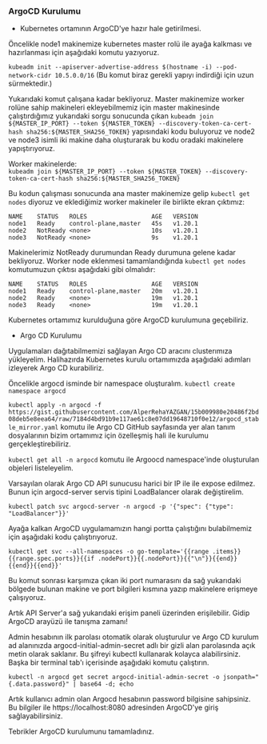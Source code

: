 ### ArgoCD Kurulumu

+ Kubernetes ortamının ArgoCD'ye hazır hale getirilmesi.

Öncelikle node1 makinemize kubernetes master rolü ile ayağa kalkması ve hazırlanması için aşağıdaki komutu yazıyoruz.  

`kubeadm init --apiserver-advertise-address $(hostname -i) --pod-network-cidr 10.5.0.0/16`  (Bu komut biraz gerekli yapıyı indirdiği için uzun sürmektedir.)
  
Yukarıdaki komut çalışana kadar bekliyoruz. Master makinemize worker rolüne sahip makineleri ekleyebilmemiz için master makinesinde çalıştırdığımız yukarıdaki sorgu sonucunda çıkan `kubeadm join ${MASTER_IP_PORT} --token ${MASTER_TOKEN} --discovery-token-ca-cert-hash sha256:${MASTER_SHA256_TOKEN}` yapısındaki kodu buluyoruz ve node2 ve node3 isimli iki makine daha oluşturarak bu kodu oradaki makinelere yapıştırıyoruz.  

Worker makinelerde:  
`kubeadm join ${MASTER_IP_PORT} --token ${MASTER_TOKEN} --discovery-token-ca-cert-hash sha256:${MASTER_SHA256_TOKEN}`  

Bu kodun çalışması sonucunda ana master makinemize gelip `kubectl get nodes` diyoruz ve eklediğimiz worker makineler ile birlikte ekran çıktımız:  

```
NAME    STATUS   ROLES                  AGE   VERSION
node1   Ready    control-plane,master   45s   v1.20.1
node2   NotReady <none>                 10s   v1.20.1
node3   NotReady <none>                 9s    v1.20.1
```  

Makinelerimiz NotReady durumundan Ready durumuna gelene kadar bekliyoruz. Worker node eklenmesi tamamlandığında `kubectl get nodes` komutumuzun çıktısı aşağıdaki gibi olmalıdır:  

```
NAME    STATUS   ROLES                  AGE   VERSION
node1   Ready    control-plane,master   20m   v1.20.1
node2   Ready    <none>                 19m   v1.20.1
node3   Ready    <none>                 19m   v1.20.1
```  

Kubernetes ortamımız kurulduğuna göre ArgoCD kurulumuna geçebiliriz.

+ Argo CD Kurulumu

Uygulamaları dağıtabilmemizi sağlayan Argo CD aracını clusterımıza yükleyelim. Halihazırda Kubernetes kurulu ortamımızda aşağıdaki adımları izleyerek Argo CD kurabiliriz.

Öncelikle argocd isminde bir namespace oluşturalım. `kubectl create namespace argocd`

`kubectl apply -n argocd -f https://gist.githubusercontent.com/AlperRehaYAZGAN/15b009980e20486f2bd08deb5e8eea64/raw/7184d4bd91b9e117ae61c8e07dd19648710f0e12/argocd_stable_mirror.yaml` komutu ile Argo CD GitHub sayfasında yer alan tanım dosyalarının bizim ortamımız için özelleşmiş hali ile kurulumu gerçekleştirebiliriz.

`kubectl get all -n argocd` komutu ile Argoocd namespace'inde oluşturulan objeleri listeleyelim.

Varsayılan olarak Argo CD API sunucusu harici bir IP ile ile expose edilmez. Bunun için argocd-server servis tipini LoadBalancer olarak değiştirelim.

`kubectl patch svc argocd-server -n argocd -p '{"spec": {"type": "LoadBalancer"}}' `  

Ayağa kalkan ArgoCD uygulamamızın hangi portta çalıştığını bulabilmemiz için aşağıdaki kodu çalıştırıyoruz.  

`kubectl get svc --all-namespaces -o go-template='{{range .items}}{{range.spec.ports}}{{if .nodePort}}{{.nodePort}}{{"\n"}}{{end}}{{end}}{{end}}'`  

Bu komut sonrası karşımıza çıkan iki port numarasını da sağ yukarıdaki bölgede bulunan makine ve port bilgileri kısmına yazıp makinelere erişmeye çalışıyoruz.  


Artık API Server'a sağ yukarıdaki erişim paneli üzerinden erişilebilir. Gidip ArgoCD arayüzü ile tanışma zamanı!

Admin hesabının ilk parolası otomatik olarak oluşturulur ve Argo CD kurulum ad alanınızda argocd-initial-admin-secret adlı bir gizli alan parolasında açık metin olarak saklanır. Bu şifreyi kubectl kullanarak kolayca alabilirsiniz. Başka bir terminal tab'ı içerisinde aşağıdaki komutu çalıştırın.

`kubectl -n argocd get secret argocd-initial-admin-secret -o jsonpath="{.data.password}" | base64 -d; echo`

Artık kullanıcı admin olan Argocd hesabının password bilgisine sahipsiniz. Bu bilgiler ile https://localhost:8080 adresinden ArgoCD'ye giriş sağlayabilirsiniz.

Tebrikler ArgoCD kurulumunu tamamladınız.
